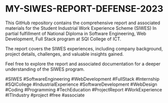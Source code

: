 # MY-SIWES-REPORT-DEFENSE-2023

This GitHub repository contains the comprehensive report and associated materials for the Student Industrial Work Experience Scheme (SIWES)
In partial fulfillment of National Diploma in Software Engineering, Web Development, Full Stack program at SQI College of ICT. 

The report covers the SIWES experiences, 
including company background, 
project details, challenges, 
and valuable insights gained. 

Feel free to explore the report and associated documentation for a deeper understanding of the SIWES program.

#SIWES
#SoftwareEngineering
#WebDevelopment
#FullStack
#Internship
#SQICollege
#IndustrialExperience
#SoftwareDevelopment
#WebDesign
#Coding
#Programming
#TechEducation
#ProjectReport
#WorkExperience
#ITIndustry
#project
#free
#associate
